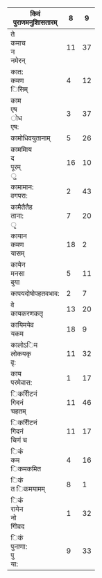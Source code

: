 | किवं<br/>पुराणमनुशािसतारम्     | 8   | 9   |
| ------------------------------ | --- | --- |
| ते<br/>कमाच<br/>न<br/>नमेरन्   | 11  | 37  |
| कात:<br/>कमण<br/>िसिम्         | 4   | 12  |
| काम<br/>एष<br/>ोध<br/>एष:      | 3   | 37  |
| कामोधिवयुतानाम्                | 5   | 26  |
| काममािय<br/>द<br/>पूरम्<br/>ु  | 16  | 10  |
| कामामान:<br/>वगपरा:            | 2   | 43  |
| कामैतैतैह<br/>ताना:<br/>ृ      | 7   | 20  |
| कायान<br/>कमण<br/>यासम्        | 18  | 2   |
| कायेन<br/>मनसा<br/>बुया        | 5   | 11  |
| कापयदोषोपहतवभाव:               | 2   | 7   |
| वे<br/>कायकरणकतृ               | 13  | 20  |
| कायिमयेव<br/>यकम               | 18  | 9   |
| कालोऽिम<br/>लोकयकृ<br/>वृ:     | 11  | 32  |
| काय<br/>परमेवास:               | 1   | 17  |
| िकरीिटनं<br/>गिदनं<br/>चहतम्   | 11  | 46  |
| िकरीिटनं<br/>गिदनं<br/>चिणं च  | 11  | 17  |
| िकं<br/>कम<br/>िकमकमित         | 4   | 16  |
| िकं<br/>त िकमयामम्             | 8   | 1   |
| िकं<br/>रायेन<br/>नो<br/>गोिवद | 1   | 32  |
| िकं<br/>पुनाणा:<br/>पु<br/>या: | 9   | 33  |
